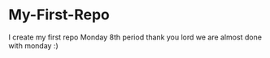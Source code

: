 # My-First-Repo
I create my first repo
Monday 8th period thank you lord we are almost done with monday :)
